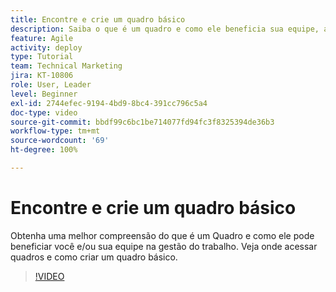 ```yaml
---
title: Encontre e crie um quadro básico
description: Saiba o que é um quadro e como ele beneficia sua equipe, além de como encontrar e criar um.
feature: Agile
activity: deploy
type: Tutorial
team: Technical Marketing
jira: KT-10806
role: User, Leader
level: Beginner
exl-id: 2744efec-9194-4bd9-8bc4-391cc796c5a4
doc-type: video
source-git-commit: bbdf99c6bc1be714077fd94fc3f8325394de36b3
workflow-type: tm+mt
source-wordcount: '69'
ht-degree: 100%

---
```


# Encontre e crie um quadro básico

Obtenha uma melhor compreensão do que é um Quadro e como ele pode beneficiar você e/ou sua equipe na gestão do trabalho. Veja onde acessar quadros e como criar um quadro básico.

>[!VIDEO](https://video.tv.adobe.com/v/3422943/?quality=12&learn=on&enablevpops=1&captions=por_br)
